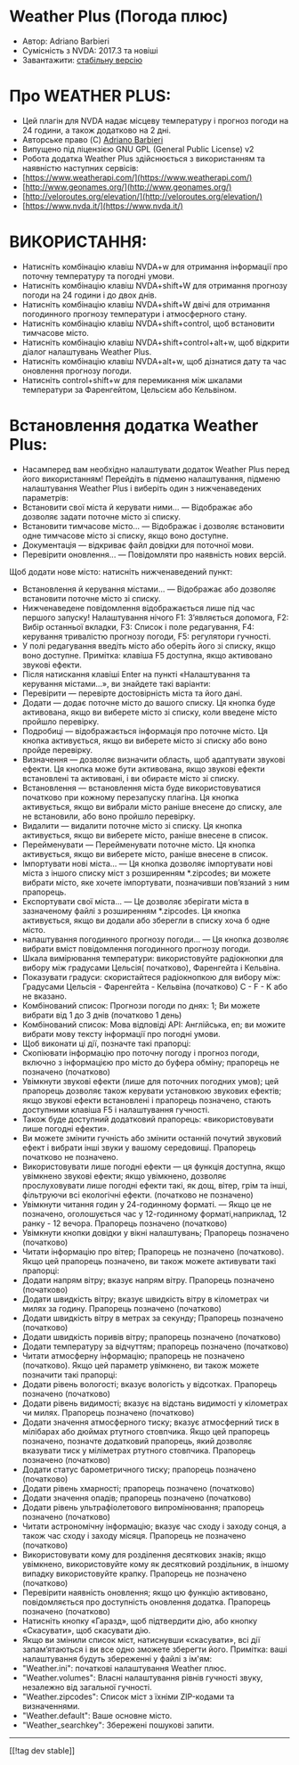 # Weather Plus (Погода плюс) #

* Автор: Adriano Barbieri
* Сумісність з NVDA: 2017.3 та новіші
* Завантажити: [стабільну версію][1]

# Про WEATHER PLUS: #

* Цей плагін для NVDA надає місцеву температуру і прогноз погоди на 24 години, а також додатково на 2 дні.
* Авторське право (C) [Adriano Barbieri](mailto:adrianobarb@yahoo.it)
* Випущено під ліцензією GNU GPL (General Public License) v2
* Робота додатка Weather Plus здійснюється з використанням та наявністю наступних сервісів:
* [https://www.weatherapi.com/](https://www.weatherapi.com/)
* [http://www.geonames.org/](http://www.geonames.org/)
* [http://veloroutes.org/elevation/](http://veloroutes.org/elevation/)
* [https://www.nvda.it/](https://www.nvda.it/)

# ВИКОРИСТАННЯ: #

* Натисніть комбінацію клавіш NVDA+w для отримання інформації про поточну температуру та погодні умови.
* Натисніть комбінацію клавіш NVDA+shift+W для отримання прогнозу погоди на 24 години і до двох днів.
* Натисніть комбінацію клавіш NVDA+shift+W двічі для отримання погодинного прогнозу температури і атмосферного стану.
* Натисніть комбінацію клавіш NVDA+shift+control, щоб встановити тимчасове місто.
* Натисніть комбінацію клавіш NVDA+shift+control+alt+w, щоб відкрити діалог налаштувань Weather Plus.
* Натисніть комбінацію клавіш NVDA+alt+w, щоб дізнатися дату та час оновлення прогнозу погоди.
* Натисніть control+shift+w для перемикання між шкалами температури за Фаренгейтом, Цельсієм або Кельвіном.

# Встановлення додатка Weather Plus: #

* Насамперед вам необхідно налаштувати додаток Weather Plus перед його використанням! Перейдіть в підменю налаштування, підменю налаштування Weather Plus і виберіть один з нижченаведених параметрів:
 * Встановити свої міста й керувати ними... — Відображає або дозволяє задати поточне місто зі списку.
 * Встановити тимчасове місто... — Відображає і дозволяє встановити одне тимчасове місто зі списку, якщо воно доступне.
 * Документація — відкриває файл довідки для поточної мови.
 * Перевірити оновлення... — Повідомляти про наявність нових версій.

Щоб додати нове місто: натисніть нижченаведений пункт:
* Встановлення й керування містами... — Відображає або дозволяє встановити поточне місто зі списку.
* Нижченаведене повідомлення відображається лише під час першого запуску! Налаштування нічого F1: З’являється допомога, F2: Вибір останньої вкладки, F3: Список і поле редагування, F4: керування тривалістю прогнозу погоди, F5: регулятори гучності.
* У полі редагування введіть місто або оберіть його зі списку, якщо воно доступне. Примітка: клавіша F5 доступна, якщо активовано звукові ефекти.
* Після натискання клавіші Enter на пункті «Налаштування та керування містами...», ви знайдете такі варіанти:
* Перевірити — перевірте достовірність міста та його дані.
* Додати — додає поточне місто до вашого списку. Ця кнопка буде активована, якщо ви виберете місто зі списку, коли введене місто пройшло перевірку.
* Подробиці — відображається інформація про поточне місто. Ця кнопка активується, якщо ви виберете місто зі списку або воно пройде перевірку.
* Визначення — дозволяє визначити область, щоб адаптувати звукові ефекти. Ця кнопка може бути активована, якщо звукові ефекти встановлені та активовані, і ви обираєте місто зі списку.
* Встановлення — встановлення міста буде використовуватися початково при кожному перезапуску плагіна. Ця кнопка активується, якщо ви вибрали місто раніше внесене до списку, але не встановили, або воно пройшло перевірку.
* Видалити — видалити поточне місто зі списку. Ця кнопка активується, якщо ви виберете місто, раніше внесене в список.
* Перейменувати — Перейменувати поточне місто. Ця кнопка активується, якщо ви виберете місто, раніше внесене в список.
* Імпортувати нові міста... — Ця кнопка дозволяє імпортувати нові міста з іншого списку міст з розширенням *.zipcodes; ви можете вибрати місто, яке хочете імпортувати, позначивши пов’язаний з ним прапорець.
* Експортувати свої міста... — Це дозволяє зберігати міста в зазначеному файлі з розширенням *.zipcodes. Ця кнопка активується, якщо ви додали або зберегли в списку хоча б одне місто.
* налаштування погодинного прогнозу погоди... — Ця кнопка дозволяє вибрати вміст повідомлення погодинного прогнозу погоди.
* Шкала вимірювання температури: використовуйте радіокнопки для вибору між градусами Цельсія( початково), Фаренгейта і Кельвіна.
* Показувати градуси: скористайтеся радіокнопкою для вибору між: Градусами Цельсія - Фаренгейта - Кельвіна (початково) C - F - K або не вказано.
* Комбінований список: Прогнози погоди по днях: 1; Ви можете вибрати від 1 до 3 днів (початково 1 день)
* Комбінований список: Мова відповіді API: Англійська, en; ви можите вибрати мову тексту інформації про погодні умови.
* Щоб виконати ці дії, позначте такі прапорці:
* Скопіювати інформацію про поточну погоду і прогноз погоди, включно з інформацією про місто до буфера обміну; прапорець не позначено (початково)
* Увімкнути звукові ефекти (лише для поточних погодних умов); цей прапорець дозволяє також керувати установкою звукових ефектів; якщо звукові ефекти встановлені і прапорець позначено, стають доступними клавіша F5 і налаштування гучності.
* Також буде доступний додатковий прапорець: «використовувати лише погодні ефекти».
* Ви можете змінити гучність або змінити останній почутий звуковий ефект і вибрати інші звуки у вашому середовищі. Прапорець початково не позначено.
* Використовувати лише погодні ефекти — ця функція доступна, якщо увімкнено звукові ефекти; якщо увімкнено, дозволяє прослуховувати лише погодні ефекти такі, як дощ, вітер, грім та інші, фільтруючи всі екологічні ефекти. (початково не позначено)
* Увімкнути читання годин у 24-годинному форматі. — Якщо це не позначено, оголошується час у 12-годинному форматі,наприклад, 12 ранку - 12 вечора. Прапорець позначено (початково)
* Увімкнути кнопки довідки у вікні налаштувань; Прапорець позначено (початково)
* Читати інформацію про вітер; Прапорець не позначено (початково). Якщо цей прапорець позначено, ви також можете активувати такі прапорці:
* Додати напрям вітру; вказує напрям вітру. Прапорець позначено (початково)
* Додати швидкість вітру; вказує швидкість вітру в кілометрах чи милях за годину. Прапорець позначено (початково)
* Додати швидкість вітру в метрах за секунду; Прапорець позначено (початково)
* Додати швидкість поривів вітру; прапорець позначено (початково)
* Додати температуру за відчуттям; прапорець позначено (початково)
* Читати атмосферну інформацію; прапорець не позначено (початково). Якщо цей параметр увімкнено, ви також можете позначити такі прапорці:
* Додати рівень вологості; вказує вологість у відсотках. Прапорець позначено (початково)
* Додати рівень видимості; вказує на відстань видимості у кілометрах чи милях. Прапорець позначено (початково)
* Додати значення атмосферного тиску; вказує атмосферний тиск в мілібарах або дюймах ртутного стовпчика. Якщо цей прапорець позначено, позначте додатковий прапорець, який дозволяє вказувати тиск у міліметрах ртутного стовпчика. Прапорець позначено (початково)
* Додати статус барометричного тиску; прапорець позначено (початково)
* Додати рівень хмарності; прапорець позначено (початково)
* Додати значення опадів; прапорець позначено (початково)
* Додати рівень ультрафіолетового випромінювання; прапорець позначено (початково)
* Читати астрономічну інформацію; вказує час сходу і заходу сонця, а також час сходу і заходу місяця. Прапорець не позначено (початково)
* Використовувати кому для розділення десяткових знаків; якщо увімкнено, використовуйте кому як десятковий роздільник, в іншому випадку використовуйте крапку. Прапорець не позначено (початково)
* Перевірити наявність оновлення; якщо цю функцію активовано, повідомляється про доступність оновлення додатка. Прапорець позначено (початково)
* Натисніть кнопку «Гаразд», щоб підтвердити дію, або кнопку «Скасувати», щоб скасувати дію.
* Якщо ви змінили список міст, натиснувши «скасувати», всі дії запам’ятаються і ви все одно зможете зберегти його. Примітка: ваші налаштування будуть збереженні у файлі з ім'ям:
* "Weather.ini": початкові налаштування Weather плюс.
* "Weather.volumes": Власні налаштування рівнів гучності звуку, незалежно від загальної гучності.
* "Weather.zipcodes": Список міст з їхніми ZIP-кодами та визначеннями.
* "Weather.default": Ваше основне місто.
* "Weather_searchkey": Збережені пошукові запити.

--------------------------------------------------------------------------------
[[!tag dev stable]]

[1]: https://addons.nvda-project.org/files/get.php?file=wetp
